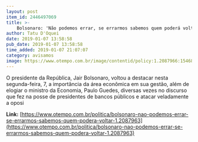 ```yaml
---
layout: post
item_id: 2446497069
title: >-
    Bolsonaro: 'Não podemos errar, se errarmos sabemos quem poderá voltar'
author: Tatu D'Oquei
date: 2019-01-07 13:58:58
pub_date: 2019-01-07 13:58:58
time_added: 2019-01-07 21:07:07
category: avisamos
image: https://www.otempo.com.br/image/contentid/policy:1.2087966:1546876655/mcmgo_abr_070120192560df.jpg?f=3x2&w=620&$p$f$w=b1f58bc
---
```


O presidente da República, Jair Bolsonaro, voltou a destacar nesta segunda-feira, 7, a importância da área econômica em sua gestão, além de elogiar o ministro da Economia, Paulo Guedes, diversas vezes no discurso que fez na posse de presidentes de bancos públicos e atacar veladamente a oposi

**Link:** [https://www.otempo.com.br/politica/bolsonaro-nao-podemos-errar-se-errarmos-sabemos-quem-podera-voltar-1.2087963](https://www.otempo.com.br/politica/bolsonaro-nao-podemos-errar-se-errarmos-sabemos-quem-podera-voltar-1.2087963)

